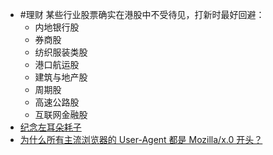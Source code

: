 - #理财 某些行业股票确实在港股中不受待见，打新时最好回避：
	- 内地银行股
	- 券商股
	- 纺织服装类股
	- 港口航运股
	- 建筑与地产股
	- 周期股
	- 高速公路股
	- 互联网金融股
- [纪念左耳朵耗子](https://blog.kevinzhow.com/posts/in-memory-of-haoel/zh)
- [为什么所有主流浏览器的 User-Agent 都是 Mozilla/x.0 开头？](https://www.zhihu.com/question/19553117)
